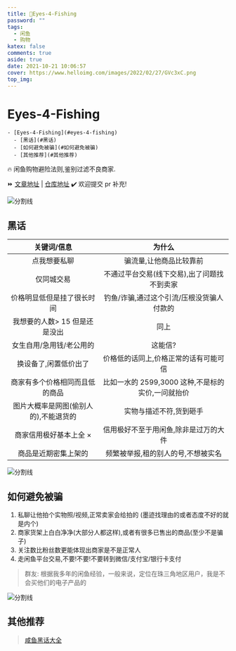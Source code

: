 ```yaml
---
title: 🤬Eyes-4-Fishing
password: ""
tags:
  - 闲鱼
  - 购物
katex: false
comments: true
aside: true
date: 2021-10-21 10:06:57
cover: https://www.helloimg.com/images/2022/02/27/GVc3xC.png
top_img:
---
```


# Eyes-4-Fishing

<!--
 * @?: *********************************************************************
 * @Author: Weidows
 * @Date: 2021-10-21 10:06:57
 * @LastEditors: Weidows
 * @LastEditTime: 2022-02-27 23:33:26
 * @FilePath: \Blog-private\source\_posts\life\闲鱼.md
 * @Description:
 * @!: *********************************************************************
-->

```pullquote mindmap mindmap-md
- [Eyes-4-Fishing](#eyes-4-fishing)
  - [黑话](#黑话)
  - [如何避免被骗](#如何避免被骗)
  - [其他推荐](#其他推荐)
```

🔥 闲鱼购物避险法则,鉴别过滤不良商家.

⏩ [文章地址](https://weidows.github.io/post/life/闲鱼/) | [仓库地址](https://github.com/Weidows-projects/Eyes-4-Fishing) ✔️ 欢迎提交 pr 补充!

<a>![分割线](https://cdn.jsdelivr.net/gh/Weidows/Images/img/divider.png)</a>

## 黑话

|              关键词/信息              |                      为什么                       |
| :-----------------------------------: | :-----------------------------------------------: |
|             点我想要私聊              |              骗流量,让他商品比较靠前              |
|              仅同城交易               |    不通过平台交易(线下交易),出了问题找不到卖家    |
|      价格明显低但是挂了很长时间       |     钓鱼/诈骗,通过这个引流/压根没货骗人付款的     |
|     我想要的人数> 15 但是还是没出     |                       同上                        |
|       女生自用/急用钱/老公用的        |                      这能信?                      |
|         换设备了,闲置低价出了         |       价格低的话同上,价格正常的话有可能可信       |
|    商家有多个价格相同而且低的商品     | 比如一水的 2599,3000 这种,不是标的实价,一问就抬价 |
| 图片大概率是网图(偷别人的),不能退货的 |              实物与描述不符,货到砸手              |
|        商家信用极好基本上全 ×         |       信用极好不至于用闲鱼,除非是过万的大件       |
|         商品是近期密集上架的          |        频繁被举报,租的别人的号,不想被实名         |

<a>![分割线](https://cdn.jsdelivr.net/gh/Weidows/Images/img/divider.png)</a>

## 如何避免被骗

1. 私聊让他拍个实物照/视频,正常卖家会给拍的 (墨迹找理由的或者态度不好的就是内个)
2. 商家货架上白白净净(大部分人都这样),或者有很多已售出的商品(至少不是骗子)
3. 关注数比粉丝数更能体现出商家是不是正常人
4. 走闲鱼平台交易,不要!不要!不要转到微信/支付宝/银行卡支付

> 群友: 根据我多年的闲鱼经验，一般来说，定位在珠三角地区用户，我是不会买他们的电子产品的

<a>![分割线](https://cdn.jsdelivr.net/gh/Weidows/Images/img/divider.png)</a>

## 其他推荐

> [咸鱼黑话大全](https://www.bilibili.com/video/BV1eu411174i)

